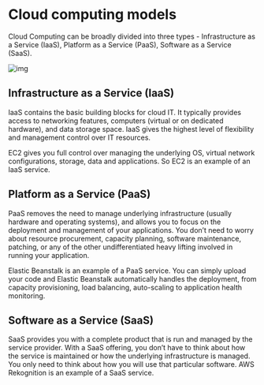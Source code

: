 # Cloud computing models

Cloud Computing can be broadly divided into three types - Infrastructure as a Service (IaaS), Platform as a Service (PaaS), Software as a Service (SaaS).

![img](https://assets-pt.media.datacumulus.com/aws-clf-pt/assets/pt1-q33-i1.jpg)

## Infrastructure as a Service (IaaS)

IaaS contains the basic building blocks for cloud IT. It typically provides access to networking features, computers (virtual or on dedicated hardware), and data storage space. IaaS gives the highest level of flexibility and management control over IT resources.

EC2 gives you full control over managing the underlying OS, virtual network configurations, storage, data and applications. So EC2 is an example of an IaaS service.

## Platform as a Service (PaaS)

PaaS removes the need to manage underlying infrastructure (usually hardware and operating systems), and allows you to focus on the deployment and management of your applications. You don’t need to worry about resource procurement, capacity planning, software maintenance, patching, or any of the other undifferentiated heavy lifting involved in running your application.

Elastic Beanstalk is an example of a PaaS service. You can simply upload your code and Elastic Beanstalk automatically handles the deployment, from capacity provisioning, load balancing, auto-scaling to application health monitoring.

## Software as a Service (SaaS)

SaaS provides you with a complete product that is run and managed by the service provider. With a SaaS offering, you don’t have to think about how the service is maintained or how the underlying infrastructure is managed. You only need to think about how you will use that particular software. AWS Rekognition is an example of a SaaS service.

